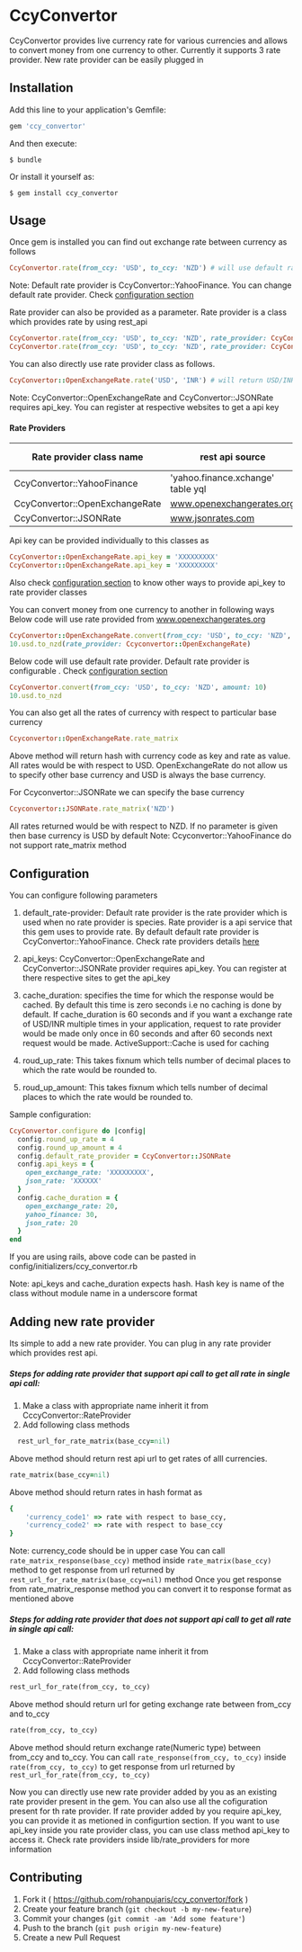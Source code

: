# CcyConvertor

CcyConvertor provides live currency rate for various currencies and allows to convert money from one currency to other. Currently it supports 3 rate provider. New rate provider can be easily plugged in

## Installation

Add this line to your application's Gemfile:

```ruby
gem 'ccy_convertor'
```

And then execute:

    $ bundle

Or install it yourself as:

    $ gem install ccy_convertor

## Usage

Once gem is installed you can find out exchange rate between currency as follows
```ruby
CcyConvertor.rate(from_ccy: 'USD', to_ccy: 'NZD') # will use default rate provider to get rate
```
Note:  Default rate provider is CcyConvertor::YahooFinance. You can change default rate provider. Check [configuration section](#configuration)

Rate provider can also be provided as a parameter. Rate provider is a class which provides rate by using rest_api
```ruby
CcyConvertor.rate(from_ccy: 'USD', to_ccy: 'NZD', rate_provider: CcyConvertor::OpenExchangeRate)
CcyConvertor.rate(from_ccy: 'USD', to_ccy: 'NZD', rate_provider: CcyConvertor::JSONRates)
```
You can also directly use rate provider class as follows.
```ruby
CcyConvertor::OpenExchangeRate.rate('USD', 'INR') # will return USD/INR rate
```
Note: CcyConvertor::OpenExchangeRate and CcyConvertor::JSONRate requires api_key. You can register at respective websites to get a api key

#### Rate Providers
| Rate provider class name  | rest api source  | Api key required   |
|---|---|---|
|  CcyConvertor::YahooFinance | 'yahoo.finance.xchange' table yql  | no  |
| CcyConvertor::OpenExchangeRate  | www.openexchangerates.org  | yes  |
| CcyConvertor::JSONRate  | www.jsonrates.com  | yes  |

Api key can be provided individually to this classes as

```ruby
CcyConvertor::OpenExchangeRate.api_key = 'XXXXXXXXX'
CcyConvertor::OpenExchangeRate.api_key = 'XXXXXXXXX'
```

Also check [configuration section](#configuration) to know other ways to provide api_key to rate provider classes

You can convert money from one currency to another in following ways
Below code will use rate provided from www.openexchangerates.org
```ruby
CcyConvertor::OpenExchangeRate.convert(from_ccy: 'USD', to_ccy: 'NZD', amount: 10)
10.usd.to_nzd(rate_provider: Ccyconvertor::OpenExchangeRate)
```

Below code will use default rate provider. Default rate provider is configurable . Check [configuration section](#configuration)
```ruby
CcyConvertor.convert(from_ccy: 'USD', to_ccy: 'NZD', amount: 10)
10.usd.to_nzd
```
You can also get all the rates of currency with respect to particular base currency
```ruby
Ccyconvertor::OpenExchangeRate.rate_matrix
```
Above method will return hash with currency code as key and rate as value. All rates would be with respect to USD. OpenExchangeRate do not allow us to specify other base currency and USD is always the base currency.

For Ccyconvertor::JSONRate we can specify the base currency
```ruby
Ccyconvertor::JSONRate.rate_matrix('NZD')
```
 All rates returned would be with respect to NZD. If no parameter is given then base currency is USD by default
 Note: Ccyconvertor::YahooFinance do not support rate_matrix method

## Configuration

You can configure following parameters

1. default_rate-provider: Default rate provider is the rate provider which is used when no rate provider is species. Rate provider is a api service that this gem uses to provide rate. By default default rate provider is CcyConvertor::YahooFinance. Check rate providers details [here](#rate-providers)

2. api_keys: CcyConvertor::OpenExchangeRate and CcyConvertor::JSONRate provider requires api_key. You can register at there respective sites to get the api_key

3. cache_duration: specifies the time for which the response would be cached. By default this time is zero seconds i.e no caching is done by default. If cache_duration is 60 seconds and if you want a exchange rate of USD/INR multiple times in your application, request to rate provider would be made only once in 60 seconds and after 60 seconds next request would be made.
ActiveSupport::Cache is used for caching

4. roud_up_rate: This takes fixnum which tells number of decimal places to which the rate would be rounded to.

5. roud_up_amount: This takes fixnum which tells number of decimal places to which the rate would be rounded to.

Sample configuration:
```ruby
CcyConvertor.configure do |config|
  config.round_up_rate = 4
  config.round_up_amount = 4
  config.default_rate_provider = CcyConvertor::JSONRate
  config.api_keys = {
    open_exchange_rate: 'XXXXXXXXX',
    json_rate: 'XXXXXX'
  }
  config.cache_duration = {
    open_exchange_rate: 20,
    yahoo_finance: 30,
    json_rate: 20
  }
end
```
If you are using rails, above code can be pasted in config/initializers/ccy_convertor.rb

Note: api_keys and cache_duration expects hash. Hash key is name of the class without module name in a underscore format

## Adding new rate provider

Its simple to add a new rate provider. You can plug in any rate provider which provides rest api.

##### Steps for adding rate provider that support api call to get all rate in single api call:

1. Make a class with appropriate name inherit it from CccyConvertor::RateProvider
2. Add following class methods
```ruby
  rest_url_for_rate_matrix(base_ccy=nil)
```
Above method should return rest api url to get rates of alll currencies.
```ruby
rate_matrix(base_ccy=nil)
```
Above method should return rates in hash format as
```ruby
{
    'currency_code1' => rate with respect to base_ccy,
    'currency_code2' => rate with respect to base_ccy
}
```
Note: currency_code should be in upper case
You can call ``` rate_matrix_response(base_ccy) ``` method inside ```rate_matrix(base_ccy)``` method to get response from url returned by ```rest_url_for_rate_matrix(base_ccy=nil)``` method
Once you get response from rate_matrix_response method you can convert it to response format as mentioned above

##### Steps for adding rate provider that does not support api call to get all rate in single api call:

1. Make a class with appropriate name inherit it from CccyConvertor::RateProvider
2. Add following class methods
```ruby
rest_url_for_rate(from_ccy, to_ccy)
```
Above method should return url for geting exchange rate between from_ccy and to_ccy
```ruby
rate(from_ccy, to_ccy)
```
Above method should return exchange rate(Numeric type) between from_ccy and to_ccy. You can call ```rate_response(from_ccy, to_ccy)``` inside ```rate(from_ccy, to_ccy)``` to get response from url returned by ```rest_url_for_rate(from_ccy, to_ccy)``` 

Now you can directly use new rate provider added by you as an existing rate provider present in the gem. You can also use all the cofiguration present for th rate provider. If rate provider added by you require api_key, you can provide it as metioned in configurtion section.
If you want to use api_key inside you rate provider class, you can use class method api_key to access it.
Check rate providers inside lib/rate_providers for more information

## Contributing

1. Fork it ( https://github.com/rohanpujaris/ccy_convertor/fork )
2. Create your feature branch (`git checkout -b my-new-feature`)
3. Commit your changes (`git commit -am 'Add some feature'`)
4. Push to the branch (`git push origin my-new-feature`)
5. Create a new Pull Request

